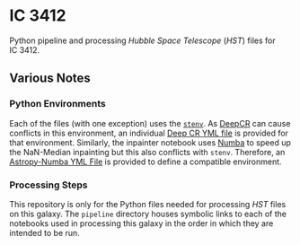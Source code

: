# IC 3412

Python pipeline and processing *Hubble Space Telescope* (*HST*) files for IC&#160;3412.

## Various Notes

### Python Environments

Each of the files (with one exception) uses the [`stenv`](https://stenv.readthedocs.io/en/latest/).
As [DeepCR](https://deepcr.readthedocs.io/) can cause conflicts in this environment, an individual
[Deep CR YML file](dcr_env.yml) is provided for that environment. Similarly, the inpainter notebook uses
[Numba](https://numba.readthedocs.io/en/stable/) to speed up the NaN-Median inpainting but this also
conflicts with `stenv`. Therefore, an [Astropy-Numba YML File](astroba.yml) is provided to define
a compatible environment.

### Processing Steps

This repository is only for the Python files needed for processing *HST* files on this galaxy.
The `pipeline` directory houses symbolic links to each of the notebooks used in processing this
galaxy in the order in which they are intended to be run.
